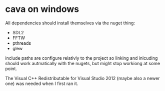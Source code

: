 # cava on windows

All dependencies should install themselves via the nuget thing:
* SDL2
* FFTW
* pthreads
* glew

include paths are configure relativly to the project so linking and inlcuding should work autmatically with the nugets, but might stop workiong at some point.

The Visual C++ Redistributable for Visual Studio 2012 (maybe also a newer one) was needed when I first ran it.
